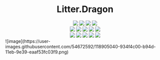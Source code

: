 # <div align="center">Litter.Dragon</div>

<div align="center">
    <img src="https://img.shields.io/badge/next-10.0-green">
    <img src="https://img.shields.io/badge/react-17.1-green">
    <img src="https://img.shields.io/badge/glslify-v7.1.1-green">
    <img src="https://img.shields.io/badge/gsap-v3.6.0-green"><br>
    <img src="https://img.shields.io/badge/redux-4.0.5-blue">
    <img src="https://img.shields.io/badge/react-17.1-blue">
    <img src="https://img.shields.io/badge/reactRouterDom-5.1.6-blue">
    <img src="https://img.shields.io/badge/AntDesignReact-v4.1.0-blue">
    <img src="https://img.shields.io/badge/echarts-v5.0.2-blue"><br>
    <img src="https://img.shields.io/badge/Node-v14.16.0-red">
    <img src="https://img.shields.io/badge/mysql2-v2.2.5-red">
    <img src="https://img.shields.io/badge/jsonwebtoken-v8.5.1-red">
    <img src="https://img.shields.io/badge/MySQL-.exe8.0.23-red">
    <img src="https://img.shields.io/badge/express-4.17.1-red">
</div>
![image](https://user-images.githubusercontent.com/54672592/118905040-934f4c00-b94d-11eb-9e39-eaaf53fc03f9.png)
